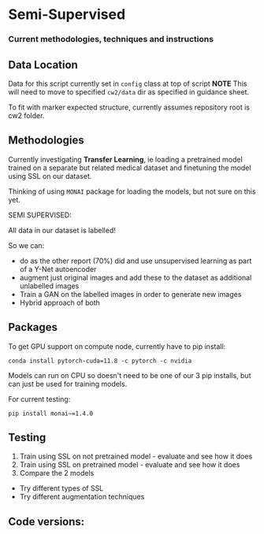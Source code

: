 # Semi-Supervised
### Current methodologies, techniques and instructions


## Data Location

Data for this script currently set in `config` class at top of script
**NOTE** This will need to move to specified `cw2/data` dir as specified in guidance sheet.

To fit with marker expected structure, currently assumes repository root is cw2 folder.


## Methodologies

Currently investigating **Transfer Learning**, ie loading a pretrained model trained on a separate but related medical
dataset and finetuning the model using SSL on our dataset.

Thinking of using `MONAI` package for loading the models, but not sure on this yet.

SEMI SUPERVISED:

All data in our dataset is labelled!

So we can:
- do as the other report (70%) did and use unsupervised learning as part of a Y-Net autoencoder
- augment just original images and add these to the dataset as additional unlabelled images
- Train a GAN on the labelled images in order to generate new images
- Hybrid approach of both

## Packages


To get GPU support on compute node, currently have to pip install:
```shell
conda install pytorch-cuda=11.8 -c pytorch -c nvidia
```

Models can run on CPU so doesn't need to be one of our 3 pip installs, but can just be used for training models.

For current testing:

```shell
pip install monai~=1.4.0
```

## Testing

1. Train using SSL on not pretrained model - evaluate and see how it does
2. Train using SSL on pretrained model - evaluate and see how it does
3. Compare the 2 models
- Try different types of SSL
- Try different augmentation techniques

## Code versions:


